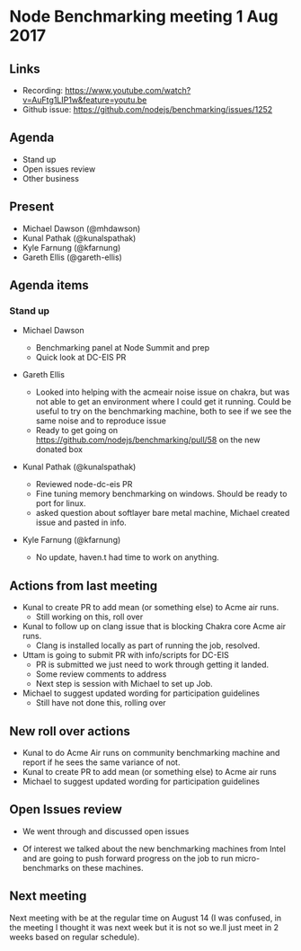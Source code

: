 # Node Benchmarking meeting 1 Aug 2017

## Links
* Recording: https://www.youtube.com/watch?v=AuFtg1LIP1w&feature=youtu.be
* Github issue: https://github.com/nodejs/benchmarking/issues/1252

## Agenda
* Stand up
* Open issues review
* Other business

## Present
* Michael Dawson (@mhdawson)
* Kunal Pathak (@kunalspathak)
* Kyle Farnung (@kfarnung)
* Gareth Ellis (@gareth-ellis)

## Agenda items
### Stand up
* Michael Dawson
  * Benchmarking panel at Node Summit and prep
  * Quick look at DC-EIS PR
* Gareth Ellis
  * Looked into helping with the acmeair noise issue on chakra, but
    was not able to get an environment where I could get it running.
    Could be useful to try on the benchmarking machine, both to see if
    we see the same noise and to reproduce issue
  * Ready to get going on https://github.com/nodejs/benchmarking/pull/58
    on the new donated box

* Kunal Pathak (@kunalspathak)
  * Reviewed node-dc-eis PR
  * Fine tuning memory benchmarking on windows. Should be ready to port
    for linux.
  * asked question about softlayer bare metal machine, Michael
    created issue and pasted in info.
* Kyle Farnung (@kfarnung)
  * No update, haven.t had time to work on anything.

## Actions from last meeting

* Kunal to create PR to add mean (or something else) to Acme air runs.
  * Still working on this, roll over
* Kunal to follow up on clang issue that is blocking Chakra core Acme air runs.
  * Clang is installed locally as part of running the job, resolved.
* Uttam is going to submit PR with info/scripts for DC-EIS
  * PR is submitted we just need to work through getting it landed.
  * Some review comments to address
  * Next step is session with Michael to set up Job.
* Michael to suggest updated wording for participation guidelines
  * Still have not done this, rolling over

## New roll over actions

* Kunal to do Acme Air runs on community benchmarking machine and report
  if he sees the same variance of not.
* Kunal to create PR to add mean (or something else) to Acme air runs
* Michael to suggest updated wording for participation guidelines

## Open Issues review

* We went through and discussed open issues

* Of interest we talked about the new benchmarking machines from Intel
  and are going to push forward progress on the job to run
  micro-benchmarks on these machines.

## Next meeting
Next meeting with be at the regular time on August 14 (I was confused, in the meeting
I thought it was next week but it is not so we.ll just meet in 2 weeks based
on regular schedule).
